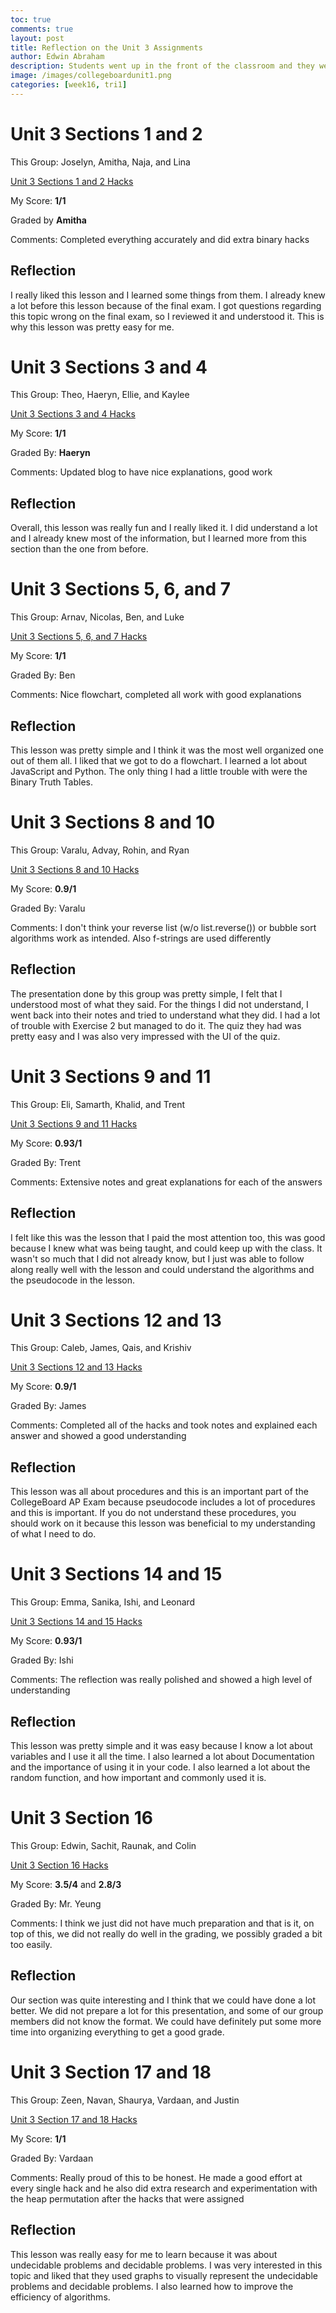 ```yaml
---
toc: true
comments: true
layout: post
title: Reflection on the Unit 3 Assignments
author: Edwin Abraham
description: Students went up in the front of the classroom and they were told to take different sections of Unit 3 and teach it to the class.
image: /images/collegeboardunit1.png
categories: [week16, tri1]
---
```


# Unit 3 Sections 1 and 2
This Group: Joselyn, Amitha, Naja, and Lina

[Unit 3 Sections 1 and 2 Hacks](https://edwinkuttappi.github.io/fastpage1/week14/tri2/2022/11/28/Section1&2.html)

My Score: **1/1**

Graded by **Amitha**

Comments: Completed everything accurately and did extra binary hacks

## Reflection
I really liked this lesson and I learned some things from them. I already knew a lot before this lesson because of the final exam. I got questions regarding this topic wrong on the final exam, so I reviewed it and understood it. This is why this lesson was pretty easy for me.

# Unit 3 Sections 3 and 4
This Group: Theo, Haeryn, Ellie, and Kaylee

[Unit 3 Sections 3 and 4 Hacks](https://edwinkuttappi.github.io/fastpage1/week14/tri2/2022/11/29/Section3&4.html)

My Score: **1/1**

Graded By: **Haeryn**

Comments: Updated blog to have nice explanations, good work

## Reflection
Overall, this lesson was really fun and I really liked it. I did understand a lot and I already knew most of the information, but I learned more from this section than the one from before. 

# Unit 3 Sections 5, 6, and 7
This Group: Arnav, Nicolas, Ben, and Luke

[Unit 3 Sections 5, 6, and 7 Hacks](https://edwinkuttappi.github.io/fastpage1/week14/tri2/2022/12/01/Section5&6&7.html) 

My Score: **1/1**

Graded By: Ben

Comments: Nice flowchart, completed all work with good explanations

## Reflection
This lesson was pretty simple and I think it was the most well organized one out of them all. I liked that we got to do a flowchart. I learned a lot about JavaScript and Python. The only thing I had a little trouble with were the Binary Truth Tables.

# Unit 3 Sections 8 and 10
This Group: Varalu, Advay, Rohin, and Ryan

[Unit 3 Sections 8 and 10 Hacks](https://edwinkuttappi.github.io/fastpage1/week15/tri2/2022/12/05/Section8&10.html)

My Score: **0.9/1**

Graded By: Varalu

Comments: I don't think your reverse list (w/o list.reverse()) or bubble sort algorithms work as intended. Also f-strings are used differently

## Reflection
The presentation done by this group was pretty simple, I felt that I understood most of what they said. For the things I did not understand, I went back into their notes and tried to understand what they did. I had a lot of trouble with Exercise 2 but managed to do it. The quiz they had was pretty easy and I was also very impressed with the UI of the quiz.

# Unit 3 Sections 9 and 11
This Group: Eli, Samarth, Khalid, and Trent

[Unit 3 Sections 9 and 11 Hacks](https://github.com/EdwinKuttappi/fastpage1/blob/master/_posts/2022-12-06-Section9%2611.md)

My Score: **0.93/1**

Graded By: Trent

Comments: Extensive notes and great explanations for each of the answers

## Reflection
I felt like this was the lesson that I paid the most attention too, this was good because I knew what was being taught, and could keep up with the class. It wasn't so much that I did not already know, but I just was able to follow along really well with the lesson and could understand the algorithms and the pseudocode in the lesson.

# Unit 3 Sections 12 and 13
This Group: Caleb, James, Qais, and Krishiv

[Unit 3 Sections 12 and 13 Hacks](https://edwinkuttappi.github.io/fastpage1/week15/tri2/2022/12/08/Section12&13.html)

My Score: **0.9/1**

Graded By: James

Comments: Completed all of the hacks and took notes and explained each answer and showed a good understanding

## Reflection
This lesson was all about procedures and this is an important part of the CollegeBoard AP Exam because pseudocode includes a lot of procedures and this is important. If you do not understand these procedures, you should work on it because this lesson was beneficial to my understanding of what I need to do.

# Unit 3 Sections 14 and 15
This Group: Emma, Sanika, Ishi, and Leonard 

[Unit 3 Sections 14 and 15 Hacks](https://edwinkuttappi.github.io/fastpage1/week16/tri2/2022/12/12/Section14&15.html)

My Score: **0.93/1**

Graded By: Ishi

Comments: The reflection was really polished and showed a high level of understanding

## Reflection
This lesson was pretty simple and it was easy because I know a lot about variables and I use it all the time. I also learned a lot about Documentation and the importance of using it in your code. I also learned a lot about the random function, and how important and commonly used it is.

# Unit 3 Section 16
This Group: Edwin, Sachit, Raunak, and Colin 

[Unit 3 Section 16 Hacks](https://edwinkuttappi.github.io/farmers/)

My Score: **3.5/4** and **2.8/3**

Graded By: Mr. Yeung

Comments: I think we just did not have much preparation and that is it, on top of this, we did not really do well in the grading, we possibly graded a bit too easily.

## Reflection
Our section was quite interesting and I think that we could have done a lot better. We did not prepare a lot for this presentation, and some of our group members did not know the format. We could have definitely put some more time into organizing everything to get a good grade.

# Unit 3 Section 17 and 18
This Group: Zeen, Navan, Shaurya, Vardaan, and Justin

[Unit 3 Section 17 and 18 Hacks](https://edwinkuttappi.github.io/fastpage1/week16/tri2/2022/12/14/Section17&18.html)

My Score: **1/1**

Graded By: Vardaan

Comments: Really proud of this to be honest. He made a good effort at every single hack and he also did extra research and experimentation with the heap permutation after the hacks that were assigned

## Reflection
This lesson was really easy for me to learn because it was about undecidable problems and decidable problems. I was very interested in this topic and liked that they used graphs to visually represent the undecidable problems and decidable problems. I also learned how to improve the efficiency of algorithms.